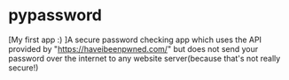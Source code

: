 # pypassword
[My first app :) ]A secure password checking app which uses the API provided by "https://haveibeenpwned.com/" but does not send your password over the internet to any website server(because that's not really secure!)
